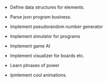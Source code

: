 
- Define data structures for elements.

- Parse json program business.

- Implement pseudorandom number generator

- Implement simulator for programs

- Implement game AI

- Implement visualizer for boards etc.

- Learn phrases of power

- Ipmlement cool animations.
